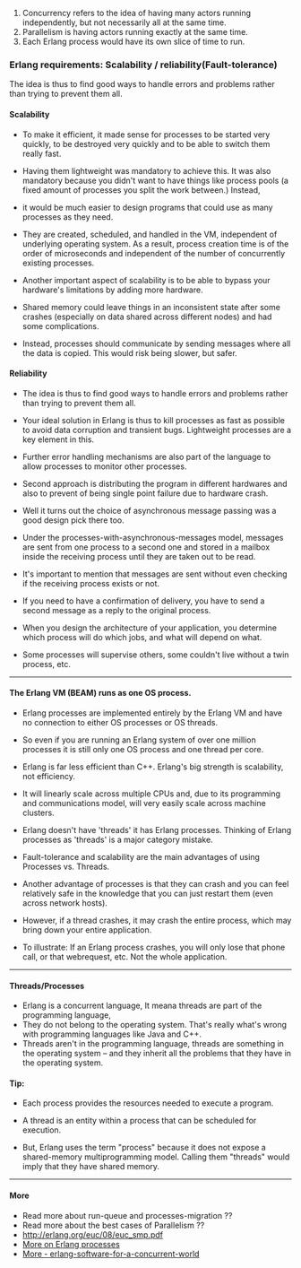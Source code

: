1. Concurrency refers to the idea of having many actors running independently, but not necessarily all at the same time.
1. Parallelism is having actors running exactly at the same time. 
1. Each Erlang process would have its own slice of time to run.


### Erlang requirements: Scalability / reliability(Fault-tolerance)
The idea is thus to find good ways to handle errors and problems rather than trying to prevent them all.


#### Scalability
* To make it efficient, it made sense for processes to be started very quickly, to be destroyed very quickly and to be able to switch them really fast.

* Having them lightweight was mandatory to achieve this.
It was also mandatory because you didn't want to have things like process pools (a fixed amount of processes you split the work between.) Instead,
* it would be much easier to design programs that could use as many processes as they need.

* They are created, scheduled, and handled in the VM, independent of underlying operating system.
As a result, process creation time is of the order of microseconds and independent of the number of concurrently existing processes. 

* Another important aspect of scalability is to be able to bypass your hardware's limitations by adding more hardware.

* Shared memory could leave things in an inconsistent state after some crashes (especially on data shared across different nodes) and had some complications.

* Instead, processes should communicate by sending messages where all the data is copied. This would risk being slower, but safer.


#### Reliability

* The idea is thus to find good ways to handle errors and problems rather than trying to prevent them all.

* Your ideal solution in Erlang is thus to kill processes as fast as possible to avoid data corruption and transient bugs. Lightweight processes are a key element in this.

* Further error handling mechanisms are also part of the language to allow processes to monitor other processes.

* Second approach is distributing the program in different hardwares and also to prevent of being single point failure due to hardware crash.

* Well it turns out the choice of asynchronous message passing was a good design pick there too.

* Under the processes-with-asynchronous-messages model, messages are sent from one process to a second one and stored in a mailbox inside the receiving process until they are taken out to be read.

* It's important to mention that messages are sent without even checking if the receiving process exists or not.

* If you need to have a confirmation of delivery, you have to send a second message as a reply to the original process. 

* When you design the architecture of your application, you determine which process will do which jobs, and what will depend on what.

* Some processes will supervise others, some couldn't live without a twin process, etc.

<hr>

#### The Erlang VM (BEAM) runs as one OS process.

* Erlang processes are implemented entirely by the Erlang VM and have no connection to either OS processes or OS threads.

* So even if you are running an Erlang system of over one million processes it is still only one OS process and one thread per core.

* Erlang is far less efficient than C++. Erlang's big strength is scalability, not efficiency.

* It will linearly scale across multiple CPUs and, due to its programming and communications model, will very easily scale across machine clusters.

* Erlang doesn't have 'threads' it has Erlang processes. Thinking of Erlang processes as 'threads' is a major category mistake.

* Fault-tolerance and scalability are the main advantages of using Processes vs. Threads.


* Another advantage of processes is that they can crash and you can feel relatively safe in the knowledge that you can just restart them (even across network hosts).

* However, if a thread crashes, it may crash the entire process, which may bring down your entire application.

* To illustrate: If an Erlang process crashes, you will only lose that phone call, or that webrequest, etc. Not the whole application.

<hr>

#### Threads/Processes

* Erlang is a concurrent language, It meana threads are part of the programming language,
* They do not belong to the operating system. That's really what's wrong with programming languages like Java and C++.
* Threads aren't in the programming language, threads are something in the operating system – and they inherit all the problems that they have in the operating system.


#### Tip:
* Each process provides the resources needed to execute a program. 

* A thread is an entity within a process that can be scheduled for execution.
* But, Erlang uses the term "process" because it does not expose a shared-memory multiprogramming model. Calling them "threads" would imply that they have shared memory.

<hr>

#### More

* Read more about run-queue and processes-migration ??
* Read more about the best cases of Parallelism ??
* http://erlang.org/euc/08/euc_smp.pdf
* [More on Erlang processes](https://stackoverflow.com/questions/2708033/technically-why-are-processes-in-erlang-more-efficient-than-os-threads)
* [More - erlang-software-for-a-concurrent-world](https://www.infoq.com/presentations/erlang-software-for-a-concurrent-world/)